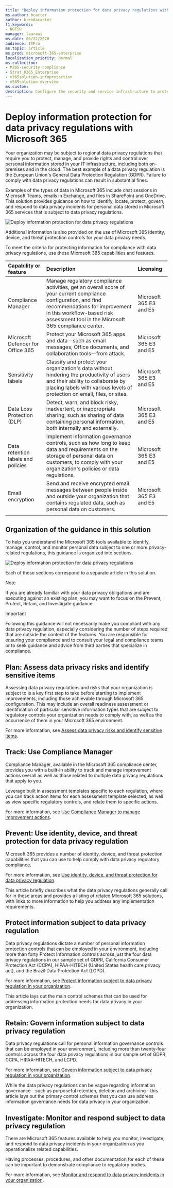 ```yaml
---
title: "Deploy information protection for data privacy regulations with Microsoft 365"
ms.author: bcarter
author: brendacarter
f1.keywords:
- NOCSH
manager: laurawi
ms.date: 06/22/2020
audience: ITPro
ms.topic: article
ms.prod: microsoft-365-enterprise
localization_priority: Normal
ms.collection: 
- M365-security-compliance
- Strat_O365_Enterprise
- m365solution-infoprotection
- m365solution-overview
ms.custom: 
description: Configure the security and service infrastructure to protect your information and adhere to data privacy regulations.
---
```


# Deploy information protection for data privacy regulations with Microsoft 365

Your organization may be subject to regional data privacy regulations that require you to protect, manage, and provide rights and control over personal information stored in your IT infrastructure, including both on-premises and in the cloud. The best example of a data privacy regulation is the European Union's General Data Protection Regulation (GDPR). Failure to comply with data privacy regulations can result in substantial fines.

Examples of the types of data in Microsoft 365 include chat sessions in Microsoft Teams, emails in Exchange, and files in SharePoint and OneDrive. This solution provides guidance on how to identify, locate, protect, govern, and respond to data privacy incidents for personal data stored in Microsoft 365 services that is subject to data privacy regulations.

![Deploy information protection for data privacy regulations](../media/information-protection-deploy/information-protection-deploy-big-picture.png)

Additional information is also provided on the use of Microsoft 365 identity, device, and threat protection controls for your data privacy needs. 

To meet the criteria for protecting information for compliance with data privacy regulations, use these Microsoft 365 capabilities and features.

| Capability or feature | Description | Licensing |
|:-------|:-----|:-------|
| Compliance Manager | Manage regulatory compliance activities, get an overall score of your current compliance configuration, and find recommendations for improvement in this workflow-based risk assessment tool in the Microsoft 365 compliance center. | Microsoft 365 E3 and E5 |
| Microsoft Defender for Office 365 | Protect your Microsoft 365 apps and data—such as email messages, Office documents, and collaboration tools—from attack. | Microsoft 365 E3 and E5 | 
| Sensitivity labels | Classify and protect your organization's data without hindering the productivity of users and their ability to collaborate by placing labels with various levels of protection on email, files, or sites. | Microsoft 365 E3 and E5 |
| Data Loss Protection (DLP) | Detect, warn, and block risky, inadvertent, or inappropriate sharing, such as sharing of data containing personal information, both internally and externally. | Microsoft 365 E3 and E5 | 
| Data retention labels and policies | Implement information governance controls, such as how long to keep data and requirements on the storage of personal data on customers, to comply with your organization's policies or data regulations. | Microsoft 365 E3 and E5 |
| Email encryption | Send and receive encrypted email messages between people inside and outside your organization that contains regulated data, such as personal data on customers. | Microsoft 365 E3 and E5 |
||||

## Organization of the guidance in this solution

To help you understand the Microsoft 365 tools available to identify, manage, control, and monitor personal data subject to one or more privacy-related regulations, this guidance is organized into sections.
 
![Deploy information protection for data privacy regulations](../media/information-protection-deploy/information-protection-deploy-grid.png)

Each of these sections correspond to a separate article in this solution.

>[!Note]
>If you are already familiar with your data privacy obligations and are executing against an existing plan, you may want to focus on the Prevent, Protect, Retain, and Investigate guidance.

>[!Important]
>Following this guidance will not necessarily make you compliant with any data privacy regulation, especially considering the number of steps required that are outside the context of the features. You are responsible for ensuring your compliance and to consult your legal and compliance teams or to seek guidance and advice from third parties that specialize in compliance.
>

## Plan: Assess data privacy risks and identify sensitive items 

Assessing data privacy regulations and risks that your organization is subject to is a key first step to take before starting to implement improvements, including those achievable through Microsoft 365 configuration. This may include an overall readiness assessment or identification of particular sensitive information types that are subject to regulatory controls your organization needs to comply with, as well as the occurrence of them in your Microsoft 365 environment.

For more information, see [Assess data privacy risks and identify sensitive items](information-protection-deploy-assess.md).

## Track: Use Compliance Manager

Compliance Manager, available in the Microsoft 365 compliance center, provides you with a built-in ability to track and manage improvement actions overall as well as those related to multiple data privacy regulations that apply to you.

Leverage built in assessment templates specific to each regulation, where you can track action items for each assessment template selected, as well as view specific regulatory controls, and relate them to specific actions.

For more information, see [Use Compliance Manager to manage improvement actions](information-protection-deploy-compliance.md).

## Prevent: Use identity, device, and threat protection for data privacy regulation

Microsoft 365 provides a number of identity, device, and threat protection capabilities that you can use to help comply with data privacy regulatory compliance. 

For more information, see [Use identity, device, and threat protection for data privacy regulation](information-protection-deploy-identity-device-threat.md).

This article briefly describes what the data privacy regulations generally call for in these areas and provides a listing of related Microsoft 365 solutions, with links to more information to help you address any implementation requirements. 

## Protect information subject to data privacy regulation

Data privacy regulations dictate a number of personal information protection controls that can be employed in your environment, including more than forty Protect Information controls across just the four data privacy regulations in our sample set of GDPR, California Consumer Protection Act (CCPA), HIPAA-HITECH (United States health care privacy act), and the Brazil Data Protection Act (LGPD).

For more information, see [Protect information subject to data privacy regulation in your organization](information-protection-deploy-protect-information.md).

This article lays out the main control schemes that can be used for addressing information protection needs for data privacy in your organization.

## Retain: Govern information subject to data privacy regulation

Data privacy regulations call for personal information governance controls that can be employed in your environment, including more than twenty-four controls across the four data privacy regulations in our sample set of GDPR, CCPA, HIPAA-HITECH, and LGPD.

For more information, see [Govern information subject to data privacy regulation in your organization](information-protection-deploy-govern.md).

While the data privacy regulations can be vague regarding information governance&mdash;such as purposeful retention, deletion and archiving&mdash;this article lays out the primary control schemes that you can use address information governance needs for data privacy in your organization.

## Investigate: Monitor and respond subject to data privacy regulation

There are Microsoft 365 features available to help you monitor, investigate, and respond to data privacy incidents in your organization as you operationalize related capabilities. 

Having processes, procedures, and other documentation for each of these can be important to demonstrate compliance to regulatory bodies.

For more information, see [Monitor and respond to data privacy incidents in your organization](information-protection-deploy-monitor-respond.md).
